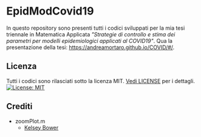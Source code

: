 # EpidModCovid19

In questo repository sono presenti tutti i codici sviluppati per la mia tesi triennale in Matematica Applicata *"Strategie di controllo e stima dei parametri per modelli epidemiologici applicati al COVID19"*. Qua la presentazione della tesi: https://andreamortaro.github.io/COVID/#/.

## Licenza

Tutti i codici sono rilasciati sotto la licenza MIT. [Vedi LICENSE](https://github.com/andreamortaro/EpidModCovid19/blob/master/LICENSE) per i dettagli.
[![License: MIT](https://img.shields.io/badge/License-MIT-yellow.svg)](https://opensource.org/licenses/MIT)

## Crediti
  - zoomPlot.m
    * [Kelsey Bower](https://it.mathworks.com/matlabcentral/fileexchange/59857-zoomplot)
